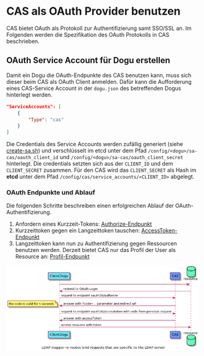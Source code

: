 # CAS als OAuth Provider benutzen

CAS bietet OAuth als Protokoll zur Authentifizierung samt SSO/SSL an. 
Im Folgenden werden die Spezifikation des OAuth Protokolls in CAS beschrieben.

## OAuth Service Account für Dogu erstellen

Damit ein Dogu die OAuth-Endpunkte des CAS benutzen kann, muss sich dieser beim CAS als OAuth Client anmelden.
Dafür kann die Aufforderung eines CAS-Service Account in der `dogu.json` des betreffenden Dogus hinterlegt werden.
``` json
"ServiceAccounts": [
    {
        "Type": "cas"
    }
]
```

Die Credentials des Service Accounts werden zufällig generiert (siehe [create-sa.sh](https://github.com/cloudogu/cas/blob/develop/resources/create-sa.sh)) 
und verschlüsselt im etcd unter dem Pfad `/config/<dogu>/sa-cas/oauth_client_id` und `/config/<dogu>/sa-cas/oauth_client_secret` hinterlegt.
Die credentials setzten sich aus der `CLIENT_ID` und dem `CLIENT_SECRET` zusammen. 
Für den CAS wird das `CLIENT_SECRET` als Hash im __etcd__ unter dem Pfad `/config/cas/service_accounts/<CLIENT_ID>` abgelegt.

### OAuth Endpunkte und Ablauf

Die folgenden Schritte beschreiben einen erfolgreichen Ablauf der OAuth-Authentifizierung. 

1. Anfordern eines Kurzzeit-Tokens: [Authorize-Endpunkt](endpoint_authorize_de.md)
2. Kurzzeittoken gegen ein Langzeittoken tauschen: [AccessToken-Endpunkt](endpoint_accessToken_de.md)    
3. Langzeittoken kann nun zu Authentifizierung gegen Ressourcen benutzen werden. 
   Derzeit bietet CAS nur das Profil der User als Resource an: [Profil-Endpunkt](endpoint_profile_de.md)

![CesServiceFactory](figures/sequenzediagramm_oauth.png)
